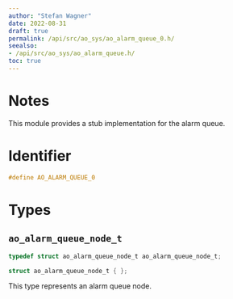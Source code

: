 ```yaml
---
author: "Stefan Wagner"
date: 2022-08-31
draft: true
permalink: /api/src/ao_sys/ao_alarm_queue_0.h/
seealso:
- /api/src/ao_sys/ao_alarm_queue.h/
toc: true
---
```


# Notes

This module provides a stub implementation for the alarm queue.

# Identifier

```c
#define AO_ALARM_QUEUE_0
```

# Types

## `ao_alarm_queue_node_t`

```c
typedef struct ao_alarm_queue_node_t ao_alarm_queue_node_t;
```

```c
struct ao_alarm_queue_node_t { };
```

This type represents an alarm queue node.
